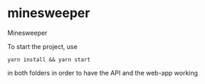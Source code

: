 # minesweeper
Minesweeper

To start the project, use

```
yarn install && yarn start 
```

in both folders in order to have the API and the web-app working
